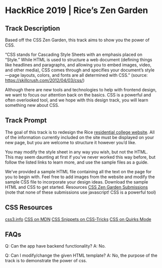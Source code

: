 #  HackRice 2019 | Rice’s Zen Garden

## Track Description
Based off the CSS Zen Garden, this track aims to show you the power of CSS. 

“CSS stands for Cascading Style Sheets with an emphasis placed on “Style.” While HTML is used to structure a web document (defining things like headlines and paragraphs, and allowing you to embed images, video, and other media), CSS comes through and specifies your document’s style—page layouts, colors, and fonts are all determined with CSS.” (source: https://skillcrush.com/2012/04/03/css/) 

Although there are new tools and technologies to help with frontend design, we want to focus our attention back on the basics. CSS is a powerful and often overlooked tool, and we hope with this design track, you will learn something new about CSS. 

## Track Prompt
The goal of this track is to redesign the Rice [residential college website](https://dou.rice.edu/residential-colleges). All of the information currently included on the site must be displayed on your new page, but you are welcome to structure it however you’d like. 

You may modify the style sheet in any way you wish, but not the HTML. This may seem daunting at first if you’ve never worked this way before, but follow the listed links to learn more, and use the sample files as a guide.

We’ve provided a sample HTML file containing all the text on the page for you to begin with. Feel free to add images from the website and modify the sample CSS file to incorporate your design ideas. Download the sample HTML and CSS to get started. 
Resources
[CSS Zen Garden Submissions](http://www.mezzoblue.com/zengarden/alldesigns/) (note that none of these submissions use javascript! CSS is a powerful tool)

## CSS Resources 
[css3.info](http://www.css3.info/)
[CSS on MDN](https://developer.mozilla.org/en-US/docs/Web/CSS)
[CSS Snippets on CSS-Tricks](https://developer.mozilla.org/en-US/docs/Web/CSS)
[CSS on Quirks Mode](http://css-tricks.com/snippets/)

## FAQs
Q: Can the app have backend functionality?
A: No.

Q: Can I modify/change the given HTML template?
A: No, the purpose of the track is to demonstrate the power of css. 

